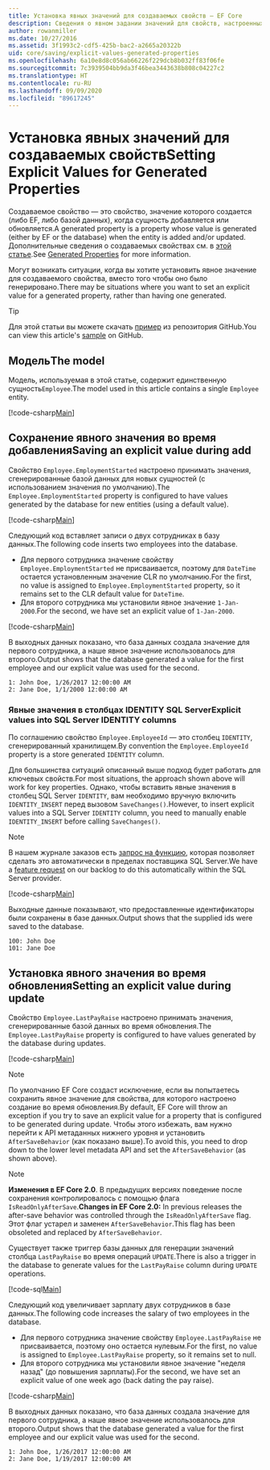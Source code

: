 ```yaml
---
title: Установка явных значений для создаваемых свойств — EF Core
description: Сведения о явном задании значений для свойств, настроенных как созданные с помощью Entity Framework Core
author: rowanmiller
ms.date: 10/27/2016
ms.assetid: 3f1993c2-cdf5-425b-bac2-a2665a20322b
uid: core/saving/explicit-values-generated-properties
ms.openlocfilehash: 6a10e8d8c056ab66226f229dcb8b032ff83f06fe
ms.sourcegitcommit: 7c3939504bb9da3f46bea3443638b808c04227c2
ms.translationtype: HT
ms.contentlocale: ru-RU
ms.lasthandoff: 09/09/2020
ms.locfileid: "89617245"
---
```

# <a name="setting-explicit-values-for-generated-properties"></a><span data-ttu-id="977d0-103">Установка явных значений для создаваемых свойств</span><span class="sxs-lookup"><span data-stu-id="977d0-103">Setting Explicit Values for Generated Properties</span></span>

<span data-ttu-id="977d0-104">Создаваемое свойство — это свойство, значение которого создается (либо EF, либо базой данных), когда сущность добавляется или обновляется.</span><span class="sxs-lookup"><span data-stu-id="977d0-104">A generated property is a property whose value is generated (either by EF or the database) when the entity is added and/or updated.</span></span> <span data-ttu-id="977d0-105">Дополнительные сведения о создаваемых свойствах см. в [этой статье](xref:core/modeling/generated-properties).</span><span class="sxs-lookup"><span data-stu-id="977d0-105">See [Generated Properties](xref:core/modeling/generated-properties) for more information.</span></span>

<span data-ttu-id="977d0-106">Могут возникать ситуации, когда вы хотите установить явное значение для создаваемого свойства, вместо того чтобы оно было генерировано.</span><span class="sxs-lookup"><span data-stu-id="977d0-106">There may be situations where you want to set an explicit value for a generated property, rather than having one generated.</span></span>

> [!TIP]  
> <span data-ttu-id="977d0-107">Для этой статьи вы можете скачать [пример](https://github.com/dotnet/EntityFramework.Docs/tree/master/samples/core/Saving/ExplicitValuesGenerateProperties/) из репозитория GitHub.</span><span class="sxs-lookup"><span data-stu-id="977d0-107">You can view this article's [sample](https://github.com/dotnet/EntityFramework.Docs/tree/master/samples/core/Saving/ExplicitValuesGenerateProperties/) on GitHub.</span></span>

## <a name="the-model"></a><span data-ttu-id="977d0-108">Модель</span><span class="sxs-lookup"><span data-stu-id="977d0-108">The model</span></span>

<span data-ttu-id="977d0-109">Модель, используемая в этой статье, содержит единственную сущность`Employee`.</span><span class="sxs-lookup"><span data-stu-id="977d0-109">The model used in this article contains a single `Employee` entity.</span></span>

[!code-csharp[Main](../../../samples/core/Saving/ExplicitValuesGenerateProperties/Employee.cs#Sample)]

## <a name="saving-an-explicit-value-during-add"></a><span data-ttu-id="977d0-110">Сохранение явного значения во время добавления</span><span class="sxs-lookup"><span data-stu-id="977d0-110">Saving an explicit value during add</span></span>

<span data-ttu-id="977d0-111">Свойство `Employee.EmploymentStarted` настроено принимать значения, сгенерированные базой данных для новых сущностей (с использованием значения по умолчанию).</span><span class="sxs-lookup"><span data-stu-id="977d0-111">The `Employee.EmploymentStarted` property is configured to have values generated by the database for new entities (using a default value).</span></span>

[!code-csharp[Main](../../../samples/core/Saving/ExplicitValuesGenerateProperties/EmployeeContext.cs#EmploymentStarted)]

<span data-ttu-id="977d0-112">Следующий код вставляет записи о двух сотрудниках в базу данных.</span><span class="sxs-lookup"><span data-stu-id="977d0-112">The following code inserts two employees into the database.</span></span>

* <span data-ttu-id="977d0-113">Для первого сотрудника значение свойству `Employee.EmploymentStarted` не присваивается, поэтому для `DateTime` остается установленным значение CLR по умолчанию.</span><span class="sxs-lookup"><span data-stu-id="977d0-113">For the first, no value is assigned to `Employee.EmploymentStarted` property, so it remains set to the CLR default value for `DateTime`.</span></span>
* <span data-ttu-id="977d0-114">Для второго сотрудника мы установили явное значение `1-Jan-2000`.</span><span class="sxs-lookup"><span data-stu-id="977d0-114">For the second, we have set an explicit value of `1-Jan-2000`.</span></span>

[!code-csharp[Main](../../../samples/core/Saving/ExplicitValuesGenerateProperties/Sample.cs#EmploymentStarted)]

<span data-ttu-id="977d0-115">В выходных данных показано, что база данных создала значение для первого сотрудника, а наше явное значение использовалось для второго.</span><span class="sxs-lookup"><span data-stu-id="977d0-115">Output shows that the database generated a value for the first employee and our explicit value was used for the second.</span></span>

``` Console
1: John Doe, 1/26/2017 12:00:00 AM
2: Jane Doe, 1/1/2000 12:00:00 AM
```

### <a name="explicit-values-into-sql-server-identity-columns"></a><span data-ttu-id="977d0-116">Явные значения в столбцах IDENTITY SQL Server</span><span class="sxs-lookup"><span data-stu-id="977d0-116">Explicit values into SQL Server IDENTITY columns</span></span>

<span data-ttu-id="977d0-117">По соглашению свойство `Employee.EmployeeId` — это столбец `IDENTITY`, сгенерированный хранилищем.</span><span class="sxs-lookup"><span data-stu-id="977d0-117">By convention the `Employee.EmployeeId` property is a store generated `IDENTITY` column.</span></span>

<span data-ttu-id="977d0-118">Для большинства ситуаций описанный выше подход будет работать для ключевых свойств.</span><span class="sxs-lookup"><span data-stu-id="977d0-118">For most situations, the approach shown above will work for key properties.</span></span> <span data-ttu-id="977d0-119">Однако, чтобы вставить явные значения в столбец SQL Server `IDENTITY`, вам необходимо вручную включить `IDENTITY_INSERT` перед вызовом `SaveChanges()`.</span><span class="sxs-lookup"><span data-stu-id="977d0-119">However, to insert explicit values into a SQL Server `IDENTITY` column, you need to manually enable `IDENTITY_INSERT` before calling `SaveChanges()`.</span></span>

> [!NOTE]  
> <span data-ttu-id="977d0-120">В нашем журнале заказов есть [запрос на функцию](https://github.com/aspnet/EntityFramework/issues/703), которая позволяет сделать это автоматически в пределах поставщика SQL Server.</span><span class="sxs-lookup"><span data-stu-id="977d0-120">We have a [feature request](https://github.com/aspnet/EntityFramework/issues/703) on our backlog to do this automatically within the SQL Server provider.</span></span>

[!code-csharp[Main](../../../samples/core/Saving/ExplicitValuesGenerateProperties/Sample.cs#EmployeeId)]

<span data-ttu-id="977d0-121">Выходные данные показывают, что предоставленные идентификаторы были сохранены в базе данных.</span><span class="sxs-lookup"><span data-stu-id="977d0-121">Output shows that the supplied ids were saved to the database.</span></span>

``` Console
100: John Doe
101: Jane Doe
```

## <a name="setting-an-explicit-value-during-update"></a><span data-ttu-id="977d0-122">Установка явного значения во время обновления</span><span class="sxs-lookup"><span data-stu-id="977d0-122">Setting an explicit value during update</span></span>

<span data-ttu-id="977d0-123">Свойство `Employee.LastPayRaise` настроено принимать значения, сгенерированные базой данных во время обновления.</span><span class="sxs-lookup"><span data-stu-id="977d0-123">The `Employee.LastPayRaise` property is configured to have values generated by the database during updates.</span></span>

[!code-csharp[Main](../../../samples/core/Saving/ExplicitValuesGenerateProperties/EmployeeContext.cs#LastPayRaise)]

> [!NOTE]  
> <span data-ttu-id="977d0-124">По умолчанию EF Core создаст исключение, если вы попытаетесь сохранить явное значение для свойства, для которого настроено создание во время обновления.</span><span class="sxs-lookup"><span data-stu-id="977d0-124">By default, EF Core will throw an exception if you try to save an explicit value for a property that is configured to be generated during update.</span></span> <span data-ttu-id="977d0-125">Чтобы этого избежать, вам нужно перейти к API метаданных нижнего уровня и установить `AfterSaveBehavior` (как показано выше).</span><span class="sxs-lookup"><span data-stu-id="977d0-125">To avoid this, you need to drop down to the lower level metadata API and set the `AfterSaveBehavior` (as shown above).</span></span>

> [!NOTE]  
> <span data-ttu-id="977d0-126">**Изменения в EF Core 2.0**. В предыдущих версиях поведение после сохранения контролировалось с помощью флага `IsReadOnlyAfterSave`.</span><span class="sxs-lookup"><span data-stu-id="977d0-126">**Changes in EF Core 2.0:** In previous releases the after-save behavior was controlled through the `IsReadOnlyAfterSave` flag.</span></span> <span data-ttu-id="977d0-127">Этот флаг устарел и заменен `AfterSaveBehavior`.</span><span class="sxs-lookup"><span data-stu-id="977d0-127">This flag has been obsoleted and replaced by `AfterSaveBehavior`.</span></span>

<span data-ttu-id="977d0-128">Существует также триггер базы данных для генерации значений столбца `LastPayRaise` во время операций `UPDATE`.</span><span class="sxs-lookup"><span data-stu-id="977d0-128">There is also a trigger in the database to generate values for the `LastPayRaise` column during `UPDATE` operations.</span></span>

[!code-sql[Main](../../../samples/core/Saving/ExplicitValuesGenerateProperties/employee_UPDATE.sql)]

<span data-ttu-id="977d0-129">Следующий код увеличивает зарплату двух сотрудников в базе данных.</span><span class="sxs-lookup"><span data-stu-id="977d0-129">The following code increases the salary of two employees in the database.</span></span>

* <span data-ttu-id="977d0-130">Для первого сотрудника значение свойству `Employee.LastPayRaise` не присваивается, поэтому оно остается нулевым.</span><span class="sxs-lookup"><span data-stu-id="977d0-130">For the first, no value is assigned to `Employee.LastPayRaise` property, so it remains set to null.</span></span>
* <span data-ttu-id="977d0-131">Для второго сотрудника мы установили явное значение "неделя назад" (до повышения зарплаты).</span><span class="sxs-lookup"><span data-stu-id="977d0-131">For the second, we have set an explicit value of one week ago (back dating the pay raise).</span></span>

[!code-csharp[Main](../../../samples/core/Saving/ExplicitValuesGenerateProperties/Sample.cs#LastPayRaise)]

<span data-ttu-id="977d0-132">В выходных данных показано, что база данных создала значение для первого сотрудника, а наше явное значение использовалось для второго.</span><span class="sxs-lookup"><span data-stu-id="977d0-132">Output shows that the database generated a value for the first employee and our explicit value was used for the second.</span></span>

``` Console
1: John Doe, 1/26/2017 12:00:00 AM
2: Jane Doe, 1/19/2017 12:00:00 AM
```
